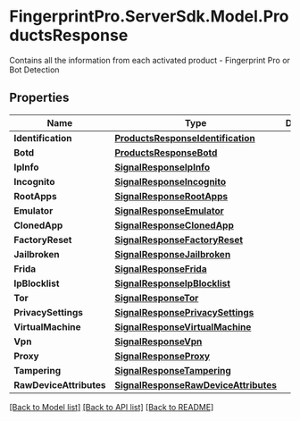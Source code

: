 # FingerprintPro.ServerSdk.Model.ProductsResponse
Contains all the information from each activated product - Fingerprint Pro or Bot Detection

## Properties

Name | Type | Description | Notes
------------ | ------------- | ------------- | -------------
**Identification** | [**ProductsResponseIdentification**](ProductsResponseIdentification.md) |  | [optional] 
**Botd** | [**ProductsResponseBotd**](ProductsResponseBotd.md) |  | [optional] 
**IpInfo** | [**SignalResponseIpInfo**](SignalResponseIpInfo.md) |  | [optional] 
**Incognito** | [**SignalResponseIncognito**](SignalResponseIncognito.md) |  | [optional] 
**RootApps** | [**SignalResponseRootApps**](SignalResponseRootApps.md) |  | [optional] 
**Emulator** | [**SignalResponseEmulator**](SignalResponseEmulator.md) |  | [optional] 
**ClonedApp** | [**SignalResponseClonedApp**](SignalResponseClonedApp.md) |  | [optional] 
**FactoryReset** | [**SignalResponseFactoryReset**](SignalResponseFactoryReset.md) |  | [optional] 
**Jailbroken** | [**SignalResponseJailbroken**](SignalResponseJailbroken.md) |  | [optional] 
**Frida** | [**SignalResponseFrida**](SignalResponseFrida.md) |  | [optional] 
**IpBlocklist** | [**SignalResponseIpBlocklist**](SignalResponseIpBlocklist.md) |  | [optional] 
**Tor** | [**SignalResponseTor**](SignalResponseTor.md) |  | [optional] 
**PrivacySettings** | [**SignalResponsePrivacySettings**](SignalResponsePrivacySettings.md) |  | [optional] 
**VirtualMachine** | [**SignalResponseVirtualMachine**](SignalResponseVirtualMachine.md) |  | [optional] 
**Vpn** | [**SignalResponseVpn**](SignalResponseVpn.md) |  | [optional] 
**Proxy** | [**SignalResponseProxy**](SignalResponseProxy.md) |  | [optional] 
**Tampering** | [**SignalResponseTampering**](SignalResponseTampering.md) |  | [optional] 
**RawDeviceAttributes** | [**SignalResponseRawDeviceAttributes**](SignalResponseRawDeviceAttributes.md) |  | [optional] 

[[Back to Model list]](../README.md#documentation-for-models) [[Back to API list]](../README.md#documentation-for-api-endpoints) [[Back to README]](../README.md)

